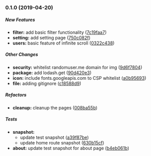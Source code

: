 ### 0.1.0 (2019-04-20)

##### New Features

* **filter:**  add basic filter functionality ([7c19faa7](https://github.com/tagraha/address-book-react/commit/7c19faa744376b90a66ad3bb45b12ae49e811346))
* **setting:**  add setting page ([750c082f](https://github.com/tagraha/address-book-react/commit/750c082f584f920e704bc8b9d7a8d2f1b7e13431))
* **users:**  basic feature of infinite scroll ([0322c438](https://github.com/tagraha/address-book-react/commit/0322c4381e537bf311d9f5f300d59aa4083ab2db))

##### Other Changes

* **security:**  whitelist randomuser.me domain for img ([9d6f7804](https://github.com/tagraha/address-book-react/commit/9d6f78044ee5e6e8b70be481563a8c7ad1cd9232))
* **package:**  add lodash.get ([90d420e3](https://github.com/tagraha/address-book-react/commit/90d420e3432b060c3ca9e492eb5588cdadc378e1))
* **icon:**  include fonts.googleapis.com to CSP whitelist ([a0b95693](https://github.com/tagraha/address-book-react/commit/a0b95693332190eba1d5dfaa437730b714ab7fe7))
* **file:**  adding gitignore ([c18588d9](https://github.com/tagraha/address-book-react/commit/c18588d98c98cd0a27ea42358550c70aafdbcb14))

##### Refactors

* **cleanup:**  cleanup the pages ([008ba55b](https://github.com/tagraha/address-book-react/commit/008ba55b99b22cfb9cd93967f860eb40a2f62e6c))

##### Tests

* **snapshot:**
  *  update test snapshot ([a39f87be](https://github.com/tagraha/address-book-react/commit/a39f87be58ed0b26776671819e3bb11bf95a43d1))
  *  update home route snapshot ([630b15cf](https://github.com/tagraha/address-book-react/commit/630b15cf5525efddaaf919c090d2ae37219ec4e2))
* **about:**  update test snapshot for about page ([b4eb061b](https://github.com/tagraha/address-book-react/commit/b4eb061b8f1e6f07dc8bf02e1ca9e40f846bab0f))

